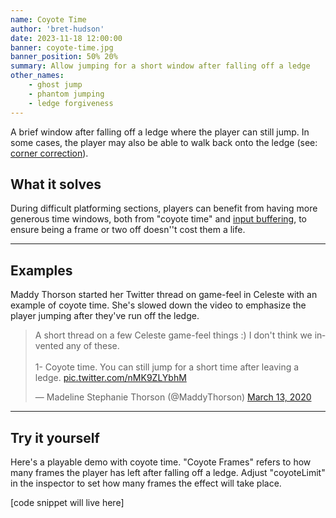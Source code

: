 ```yaml
---
name: Coyote Time
author: 'bret-hudson'
date: 2023-11-18 12:00:00
banner: coyote-time.jpg
banner_position: 50% 20%
summary: Allow jumping for a short window after falling off a ledge
other_names:
    - ghost jump
    - phantom jumping
    - ledge forgiveness
---
```


A brief window after falling off a ledge where the player can still jump. In some cases, the player may also be able to walk back onto the ledge (see: [corner correction](corner-correction)).

## What it solves

During difficult platforming sections, players can benefit from having more generous time windows, both from "coyote time" and [input buffering](input-buffering), to ensure being a frame or two off doesn''t cost them a life.

<hr />

## Examples

Maddy Thorson started her Twitter thread on game-feel in Celeste with an example of coyote time. She's slowed down the video to emphasize the player jumping after they've run off the ledge.

<blockquote class="twitter-tweet" data-media-max-width="560"><p lang="en" dir="ltr">A short thread on a few Celeste game-feel things :) I don&#39;t think we invented any of these.<br><br>1- Coyote time. You can still jump for a short time after leaving a ledge. <a href="https://t.co/nMK9ZLYbhM">pic.twitter.com/nMK9ZLYbhM</a></p>&mdash; Madeline Stephanie Thorson (@MaddyThorson) <a href="https://twitter.com/MaddyThorson/status/1238338574220546049?ref_src=twsrc%5Etfw">March 13, 2020</a></blockquote> <script async src="https://platform.twitter.com/widgets.js" charset="utf-8"></script>

<hr />

## Try it yourself

Here's a playable demo with coyote time. "Coyote Frames" refers to how many frames the player has left after falling off a ledge. Adjust "coyoteLimit" in the inspector to set how many frames the effect will take place.

<canvas id="basic" width="320px" height="180px" tabindex="-1"></canvas>

<script type="module">
	import { initGames } from '/js/examples.js';
	import {
		PlayerWithComponents,
		horizontalMovementComponent,
		verticalMovementComponent,
		verticalMovementComponent2,
	} from '/js/player.js';
	initGames('/', [
		{
			id: 'basic',
			inspector: true,
		}
	]);
</script>

[code snippet will live here]
